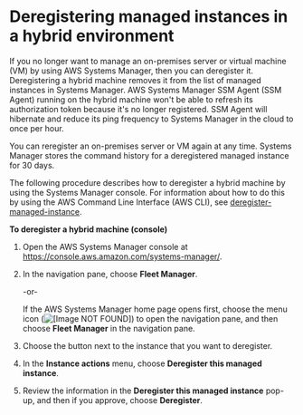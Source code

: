 # Deregistering managed instances in a hybrid environment<a name="systems-manager-managed-instances-advanced-deregister"></a>

If you no longer want to manage an on\-premises server or virtual machine \(VM\) by using AWS Systems Manager, then you can deregister it\. Deregistering a hybrid machine removes it from the list of managed instances in Systems Manager\. AWS Systems Manager SSM Agent \(SSM Agent\) running on the hybrid machine won't be able to refresh its authorization token because it's no longer registered\. SSM Agent will hibernate and reduce its ping frequency to Systems Manager in the cloud to once per hour\.

You can reregister an on\-premises server or VM again at any time\. Systems Manager stores the command history for a deregistered managed instance for 30 days\.

The following procedure describes how to deregister a hybrid machine by using the Systems Manager console\. For information about how to do this by using the AWS Command Line Interface \(AWS CLI\), see [deregister\-managed\-instance](https://docs.aws.amazon.com/cli/latest/reference/ssm/deregister-managed-instance.html)\.

**To deregister a hybrid machine \(console\)**

1. Open the AWS Systems Manager console at [https://console\.aws\.amazon\.com/systems\-manager/](https://console.aws.amazon.com/systems-manager/)\.

1. In the navigation pane, choose **Fleet Manager**\.

   \-or\-

   If the AWS Systems Manager home page opens first, choose the menu icon \(![\[Image NOT FOUND\]](http://docs.aws.amazon.com/systems-manager/latest/userguide/images/menu-icon-small.png)\) to open the navigation pane, and then choose **Fleet Manager** in the navigation pane\.

1. Choose the button next to the instance that you want to deregister\.

1. In the **Instance actions** menu, choose **Deregister this managed instance**\.

1. Review the information in the **Deregister this managed instance** pop\-up, and then if you approve, choose **Deregister**\.